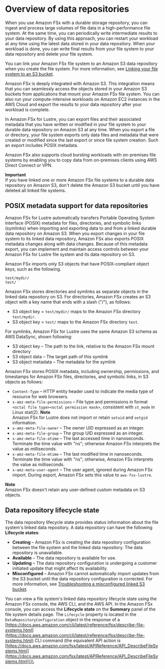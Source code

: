 # Overview of data repositories<a name="overview-data-repo"></a>

When you use Amazon FSx with a durable storage repository, you can ingest and process large volumes of file data in a high\-performance file system\. At the same time, you can periodically write intermediate results to your data repository\. By using this approach, you can restart your workload at any time using the latest data stored in your data repository\. When your workload is done, you can write final results from your file system to your data repository and delete your file system\.

You can link your Amazon FSx file system to an Amazon S3 data repository when you create the file system\. For more information, see [Linking your file system to an S3 bucket](create-fs-linked-data-repo.md)\.

Amazon FSx is deeply integrated with Amazon S3\. This integration means that you can seamlessly access the objects stored in your Amazon S3 buckets from applications that mount your Amazon FSx file system\. You can also run your compute\-intensive workloads on Amazon EC2 instances in the AWS Cloud and export the results to your data repository after your workload is complete\.

In Amazon FSx for Lustre, you can export files and their associated metadata that you have written or modified in your file system to your durable data repository on Amazon S3 at any time\. When you export a file or directory, your file system exports only data files and metadata that were created or modified since the last export or since file system creation\. Such an export includes POSIX metadata\.

Amazon FSx also supports cloud bursting workloads with on\-premises file systems by enabling you to copy data from on\-premises clients using AWS Direct Connect or VPN\.

**Important**  
If you have linked one or more Amazon FSx file systems to a durable data repository on Amazon S3, don't delete the Amazon S3 bucket until you have deleted all linked file systems\.

## POSIX metadata support for data repositories<a name="posix-metadata-support"></a>

Amazon FSx for Lustre automatically transfers Portable Operating System Interface \(POSIX\) metadata for files, directories, and symbolic links \(symlinks\) when importing and exporting data to and from a linked durable data repository on Amazon S3\. When you export changes in your file system to its linked data repository, Amazon FSx also exports POSIX metadata changes along with data changes\. Because of this metadata export, you can implement and maintain access controls between your Amazon FSx for Lustre file system and its data repository on S3\.

 Amazon FSx imports only S3 objects that have POSIX\-compliant object keys, such as the following\.

```
test/mydir/ 
test/
```

Amazon FSx stores directories and symlinks as separate objects in the linked data repository on S3\. For directories, Amazon FSx creates an S3 object with a key name that ends with a slash \("/"\), as follows:
+ S3 object key = `test/mydir/` maps to the Amazon FSx directory `test/mydir`\.
+ S3 object key = `test/` maps to the Amazon FSx directory `test`\.

For symlinks, Amazon FSx for Lustre uses the same Amazon S3 schema as AWS DataSync, shown following:
+ S3 object key – The path to the link, relative to the Amazon FSx mount directory
+ S3 object data – The target path of this symlink
+ S3 object metadata – The metadata for the symlink

Amazon FSx stores POSIX metadata, including ownership, permissions, and timestamps for Amazon FSx files, directories, and symbolic links, in S3 objects as follows:
+ `Content-Type` – HTTP entity header used to indicate the media type of resource for web browsers\.
+ `x-amz-meta-file-permissions` – File type and permissions in format `<octal file type><octal permission mask>`, consistent with `st_mode` in Linux stat\(2\)\.
**Note**  
Amazon FSx for Lustre does not import or retain `setuid` and `setgid` information\.
+ `x-amz-meta-file-owner` – The owner UID expressed as an integer\.
+ `x-amz-meta-file-group` – The group UID expressed as an integer\.
+ `x-amz-meta-file-atime` – The last accessed time in nanoseconds\. Terminate the time value with "ns"; otherwise Amazon FSx interprets the value as milliseconds\.
+ `x-amz-meta-file-mtime` – The last modified time in nanoseconds\. Terminate the time value with "ns"; otherwise, Amazon FSx interprets the value as milliseconds\.
+ `x-amz-meta-user-agent` – The user agent, ignored during Amazon FSx import\. During export, Amazon FSx sets this value to `aws-fsx-lustre`\.

**Note**  
Amazon FSx doesn't retain any user\-defined custom metadata on S3 objects\.

## Data repository lifecycle state<a name="data-repository-lifecycles"></a>

The data repository lifecycle state provides status information about the file system's linked data repository\. A data repository can have the following **Lifecycle states**:
+ **Creating** – Amazon FSx is creating the data repository configuration between the file system and the linked data repository\. The data repository is unavailable\.
+ **Available** – The data repository is available for use\.
+ **Updating** – The data repository configuration is undergoing a customer initiated update that might affect its availability\.
+ **Misconfigured** – Amazon FSx cannot automatically import updates from the S3 bucket until the data repository configuration is corrected\. For more information, see [Troubleshooting a misconfigured linked S3 bucket](troubleshooting.md#troubleshooting-misconfigured-data-repository)\.

 You can view a file system's linked data repository lifecycle state using the Amazon FSx console, the AWS CLI, and the AWS API\. In the Amazon FSx console, you can access the **Lifecycle state** on the **Summary** panel of the file system details page\. The `Lifecycle` property is located in the `DataRepositoryConfiguration` object in the response of a [https://docs.aws.amazon.com/cli/latest/reference/fsx/describe-file-systems.html](https://docs.aws.amazon.com/cli/latest/reference/fsx/describe-file-systems.html) CLI command \(the equivalent API action is [https://docs.aws.amazon.com/fsx/latest/APIReference/API_DescribeFileSystems.html](https://docs.aws.amazon.com/fsx/latest/APIReference/API_DescribeFileSystems.html)\)\. 